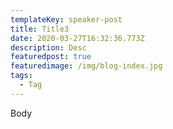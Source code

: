 ```yaml
---
templateKey: speaker-post
title: Title3
date: 2020-03-27T16:32:36.773Z
description: Desc
featuredpost: true
featuredimage: /img/blog-index.jpg
tags:
  - Tag
---
```

Body